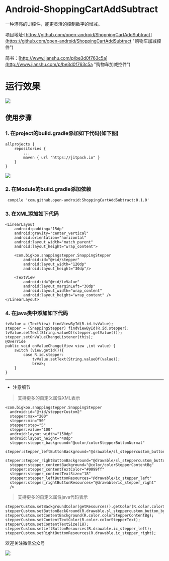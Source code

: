 
# Android-ShoppingCartAddSubtract
一种漂亮的UI控件，能更灵活的控制数字的增减。

项目地址:[https://github.com/open-android/ShoppingCartAddSubtract](https://github.com/open-android/ShoppingCartAddSubtract "购物车加减控件")


简书：[http://www.jianshu.com/p/be3d0f763c5a](http://www.jianshu.com/p/be3d0f763c5a "购物车加减控件")
# 运行效果
 
  ![]( http://upload-images.jianshu.io/upload_images/4037105-ad779cfe6a715668.gif?imageMogr2/auto-orient/strip)

## 使用步骤
### 1. 在project的build.gradle添加如下代码(如下图)

	allprojects {
	    repositories {
	        ...
	        maven { url "https://jitpack.io" }
	    }
	}

![](http://oi5nqn6ce.bkt.clouddn.com/itheima/booster/code/jitpack.png)

### 2. 在Module的build.gradle添加依赖

     compile 'com.github.open-android:ShoppingCartAddSubtract:0.1.0'


### 3. 在XML添加如下代码

    <LinearLayout
        android:padding="15dp"
        android:gravity="center_vertical"
        android:orientation="horizontal"
        android:layout_width="match_parent"
        android:layout_height="wrap_content">

        <com.bigkoo.snappingstepper.SnappingStepper
            android:id="@+id/stepper"
            android:layout_width="120dp"
            android:layout_height="30dp"/>

        <TextView
            android:id="@+id/tvValue"
            android:layout_marginLeft="30dp"
            android:layout_width="wrap_content"
            android:layout_height="wrap_content" />
    </LinearLayout>

### 4. 在java类中添加如下代码

    tvValue = (TextView) findViewById(R.id.tvValue);
    stepper = (SnappingStepper) findViewById(R.id.stepper);
    tvValue.setText(String.valueOf(stepper.getValue()));
    stepper.setOnValueChangeListener(this);
    @Override
    public void onValueChange(View view ,int value) {
        switch (view.getId()){
            case R.id.stepper:
                tvValue.setText(String.valueOf(value));
                break;
        }
    }





   
---

* 注意细节
> 支持更多的自定义属性XML表示

    <com.bigkoo.snappingstepper.SnappingStepper
	  android:id="@+id/stepperCustom2"
	  stepper:max="200"
	  stepper:min="50"
	  stepper:step="5"
	  stepper:value="100"
	  android:layout_width="150dp"
	  android:layout_height="40dp"
	  stepper:stepper_background="@color/colorStepperButtonNormal"
	  stepper:stepper_leftButtonBackground="@drawable/sl_steppercustom_button_bg"
	  stepper:stepper_rightButtonBackground="@drawable/sl_steppercustom_button_bg"
	  stepper:stepper_contentBackground="@color/colorStepperContentBg"
	  stepper:stepper_contentTextColor="#0099ff"
	  stepper:stepper_contentTextSize="18"
	  stepper:stepper_leftButtonResources="@drawable/ic_stepper_left"
	  stepper:stepper_rightButtonResources="@drawable/ic_stepper_right"
      />

> 支持更多的自定义属性java代码表示

    stepperCustom.setBackgroundColor(getResources().getColor(R.color.colorStepperButtonNormal));
    stepperCustom.setButtonBackGround(R.drawable.sl_steppercustom_button_bg);
    stepperCustom.setContentBackground(R.color.colorStepperContentBg);
    stepperCustom.setContentTextColor(R.color.colorStepperText);
    stepperCustom.setContentTextSize(18);
    stepperCustom.setLeftButtonResources(R.drawable.ic_stepper_left);
    stepperCustom.setRightButtonResources(R.drawable.ic_stepper_right);



欢迎关注微信公众号

![](http://oi5nqn6ce.bkt.clouddn.com/itheima/booster/code/qrcode.png)
